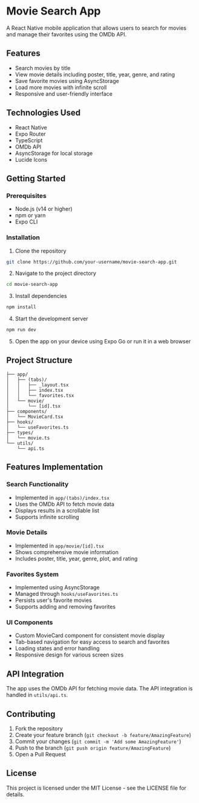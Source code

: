 # Movie Search App

A React Native mobile application that allows users to search for movies and manage their favorites using the OMDb API.

## Features

- Search movies by title
- View movie details including poster, title, year, genre, and rating
- Save favorite movies using AsyncStorage
- Load more movies with infinite scroll
- Responsive and user-friendly interface

## Technologies Used

- React Native
- Expo Router
- TypeScript
- OMDb API
- AsyncStorage for local storage
- Lucide Icons

## Getting Started

### Prerequisites

- Node.js (v14 or higher)
- npm or yarn
- Expo CLI

### Installation

1. Clone the repository
```bash
git clone https://github.com/your-username/movie-search-app.git
```

2. Navigate to the project directory
```bash
cd movie-search-app
```

3. Install dependencies
```bash
npm install
```

4. Start the development server
```bash
npm run dev
```

5. Open the app on your device using Expo Go or run it in a web browser

## Project Structure

```
├── app/
│   ├── (tabs)/
│   │   ├── _layout.tsx
│   │   ├── index.tsx
│   │   └── favorites.tsx
│   └── movie/
│       └── [id].tsx
├── components/
│   └── MovieCard.tsx
├── hooks/
│   └── useFavorites.ts
├── types/
│   └── movie.ts
└── utils/
    └── api.ts
```

## Features Implementation

### Search Functionality
- Implemented in `app/(tabs)/index.tsx`
- Uses the OMDb API to fetch movie data
- Displays results in a scrollable list
- Supports infinite scrolling

### Movie Details
- Implemented in `app/movie/[id].tsx`
- Shows comprehensive movie information
- Includes poster, title, year, genre, plot, and rating

### Favorites System
- Implemented using AsyncStorage
- Managed through `hooks/useFavorites.ts`
- Persists user's favorite movies
- Supports adding and removing favorites

### UI Components
- Custom MovieCard component for consistent movie display
- Tab-based navigation for easy access to search and favorites
- Loading states and error handling
- Responsive design for various screen sizes

## API Integration

The app uses the OMDb API for fetching movie data. The API integration is handled in `utils/api.ts`.

## Contributing

1. Fork the repository
2. Create your feature branch (`git checkout -b feature/AmazingFeature`)
3. Commit your changes (`git commit -m 'Add some AmazingFeature'`)
4. Push to the branch (`git push origin feature/AmazingFeature`)
5. Open a Pull Request

## License

This project is licensed under the MIT License - see the LICENSE file for details.